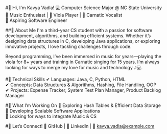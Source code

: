 #👋 Hi, I'm Kavya Vadla!
💻 Computer Science Major @ NC State University\
🎵 Music Enthusiast | 🎻 Viola Player | 🎤 Carnatic Vocalist\
🚀 Aspiring Software Engineer

##🔹 About Me
I'm a third-year CS student with a passion for software development, algorithms, and building efficient systems. Whether it’s designing data structures in C, developing Java applications, or exploring innovative projects, I love tackling challenges through code.

Beyond programming, I’ve been immersed in music for years—playing the viola for 8+ years and training in Carnatic singing for 15 years. I’m always looking for ways to merge my love for music and technology 🎶💻.

#🔹 Technical Skills
✔ Languages: Java, C, Python, HTML\
✔ Concepts: Data Structures & Algorithms, Hashing, File Handling, OOP\
✔ Projects: Expense Tracker, System Test Plan Manager, Product Backlog Manager

#🔹 What I’m Working On
🔸 Exploring Hash Tables & Efficient Data Storage\
🔸 Developing Scalable Software Applications\
🔸 Looking for ways to integrate Music & CS

#🔹 Let’s Connect!
📌 GitHub | 🔗 LinkedIn | 📧 kavya.vadla@example.com

